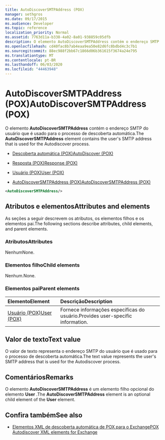 ```yaml
---
title: AutoDiscoverSMTPAddress (POX)
manager: sethgros
ms.date: 09/17/2015
ms.audience: Developer
ms.topic: reference
localization_priority: Normal
ms.assetid: 7763d11a-b338-4a02-8a01-938859c05dfb
description: O elemento AutoDiscoverSMTPAddress contém o endereço SMTP do usuário que é usado para o processo de descoberta automática.
ms.openlocfilehash: cd40fac8b7ab4eaa9ea50e82d6fc8bdbd4c3c7b1
ms.sourcegitcommit: 88ec988f2bb67c1866d06b361615f3674a24e795
ms.translationtype: MT
ms.contentlocale: pt-BR
ms.lasthandoff: 06/03/2020
ms.locfileid: "44463948"
---
```

# <a name="autodiscoversmtpaddress-pox"></a><span data-ttu-id="738bd-103">AutoDiscoverSMTPAddress (POX)</span><span class="sxs-lookup"><span data-stu-id="738bd-103">AutoDiscoverSMTPAddress (POX)</span></span>

<span data-ttu-id="738bd-104">O elemento **AutoDiscoverSMTPAddress** contém o endereço SMTP do usuário que é usado para o processo de descoberta automática.</span><span class="sxs-lookup"><span data-stu-id="738bd-104">The **AutoDiscoverSMTPAddress** element contains the user's SMTP address that is used for the Autodiscover process.</span></span> 
  
- [<span data-ttu-id="738bd-105">Descoberta automática (POX)</span><span class="sxs-lookup"><span data-stu-id="738bd-105">AutoDiscover (POX)</span></span>](autodiscover-pox.md)
  
- [<span data-ttu-id="738bd-106">Resposta (POX)</span><span class="sxs-lookup"><span data-stu-id="738bd-106">Response (POX)</span></span>](response-pox.md)
  
- [<span data-ttu-id="738bd-107">Usuário (POX)</span><span class="sxs-lookup"><span data-stu-id="738bd-107">User (POX)</span></span>](user-pox.md)
  
- [<span data-ttu-id="738bd-108">AutoDiscoverSMTPAddress (POX)</span><span class="sxs-lookup"><span data-stu-id="738bd-108">AutoDiscoverSMTPAddress (POX)</span></span>](autodiscoversmtpaddress-pox.md)
  
```XML
<AutoDiscoverSMTPAddress/>
```

## <a name="attributes-and-elements"></a><span data-ttu-id="738bd-109">Atributos e elementos</span><span class="sxs-lookup"><span data-stu-id="738bd-109">Attributes and elements</span></span>

<span data-ttu-id="738bd-110">As seções a seguir descrevem os atributos, os elementos filhos e os elementos pai.</span><span class="sxs-lookup"><span data-stu-id="738bd-110">The following sections describe attributes, child elements, and parent elements.</span></span>
  
### <a name="attributes"></a><span data-ttu-id="738bd-111">Atributos</span><span class="sxs-lookup"><span data-stu-id="738bd-111">Attributes</span></span>

<span data-ttu-id="738bd-112">Nenhum</span><span class="sxs-lookup"><span data-stu-id="738bd-112">None.</span></span>
  
### <a name="child-elements"></a><span data-ttu-id="738bd-113">Elementos filho</span><span class="sxs-lookup"><span data-stu-id="738bd-113">Child elements</span></span>

<span data-ttu-id="738bd-114">Nenhum.</span><span class="sxs-lookup"><span data-stu-id="738bd-114">None.</span></span>
  
### <a name="parent-elements"></a><span data-ttu-id="738bd-115">Elementos pai</span><span class="sxs-lookup"><span data-stu-id="738bd-115">Parent elements</span></span>

|<span data-ttu-id="738bd-116">**Elemento**</span><span class="sxs-lookup"><span data-stu-id="738bd-116">**Element**</span></span>|<span data-ttu-id="738bd-117">**Descrição**</span><span class="sxs-lookup"><span data-stu-id="738bd-117">**Description**</span></span>|
|:-----|:-----|
|[<span data-ttu-id="738bd-118">Usuário (POX)</span><span class="sxs-lookup"><span data-stu-id="738bd-118">User (POX)</span></span>](user-pox.md) <br/> |<span data-ttu-id="738bd-119">Fornece informações específicas do usuário.</span><span class="sxs-lookup"><span data-stu-id="738bd-119">Provides user-specific information.</span></span>  <br/> |
   
## <a name="text-value"></a><span data-ttu-id="738bd-120">Valor de texto</span><span class="sxs-lookup"><span data-stu-id="738bd-120">Text value</span></span>

<span data-ttu-id="738bd-121">O valor de texto representa o endereço SMTP do usuário que é usado para o processo de descoberta automática.</span><span class="sxs-lookup"><span data-stu-id="738bd-121">The text value represents the user's SMTP address that is used for the Autodiscover process.</span></span>
  
## <a name="remarks"></a><span data-ttu-id="738bd-122">Comentários</span><span class="sxs-lookup"><span data-stu-id="738bd-122">Remarks</span></span>

<span data-ttu-id="738bd-123">O elemento **AutoDiscoverSMTPAddress** é um elemento filho opcional do elemento **User** .</span><span class="sxs-lookup"><span data-stu-id="738bd-123">The **AutoDiscoverSMTPAddress** element is an optional child element of the **User** element.</span></span> 
  
## <a name="see-also"></a><span data-ttu-id="738bd-124">Confira também</span><span class="sxs-lookup"><span data-stu-id="738bd-124">See also</span></span>

- [<span data-ttu-id="738bd-125">Elementos XML de descoberta automática de POX para o Exchange</span><span class="sxs-lookup"><span data-stu-id="738bd-125">POX Autodiscover XML elements for Exchange</span></span>](pox-autodiscover-xml-elements-for-exchange.md)

